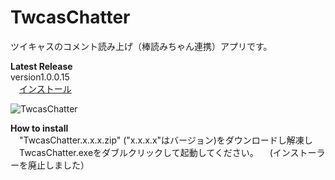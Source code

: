 ﻿TwcasChatter
=============
ツイキャスのコメント読み上げ（棒読みちゃん連携）アプリです。  

**Latest Release**  
version1.0.0.15  
　[インストール](https://github.com/ryujimiya/twcaschatter/blob/master/publish/)  

![TwcasChatter](http://stat.ameba.jp/user_images/20130731/23/ryujimiya/dc/d9/p/t02200124_0600033812629845238.png)  

**How to install**  
　"TwcasChatter.x.x.x.zip" ("x.x.x.x"はバージョン)をダウンロードし解凍し  
　TwcasChatter.exeをダブルクリックして起動してください。 
　(インストーラーを廃止しました） 
